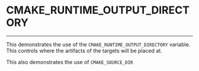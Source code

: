 
# CMAKE_RUNTIME_OUTPUT_DIRECTORY
---

This demonstrates the use of the `CMAKE_RUNTIME_OUTPUT_DIRECTORY` variable.
This controls where the artifacts of the targets will be placed at.

This also demonstrates the use of `CMAKE_SOURCE_DIR`
